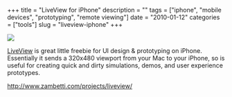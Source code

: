+++
title = "LiveView for iPhone"
description = ""
tags = ["iphone", "mobile devices", "prototyping", "remote viewing"]
date = "2010-01-12"
categories = ["tools"]
slug = "liveview-iphone"
+++


<div class="tool-screenshot mb1"><a href="http://www.zambetti.com/projects/liveview/"><img id="bluga-thumbnail-2724" class="bluga-thumbnail custom" src="http://media.konigi.com/bluga/
wt522ff0a27abca_custom.jpg"/></a></div><p><a href="http://www.zambetti.com/projects/liveview/">LiveView</a> is great little freebie for UI design & prototyping on iPhone. Essentially it sends a 320x480 viewport from your Mac to your iPhone, so is useful for creating quick and dirty simulations, demos, and user experience prototypes.</p>

  
<p><a href="http://www.zambetti.com/projects/liveview/">http://www.zambetti.com/projects/liveview/</a></p>
      
